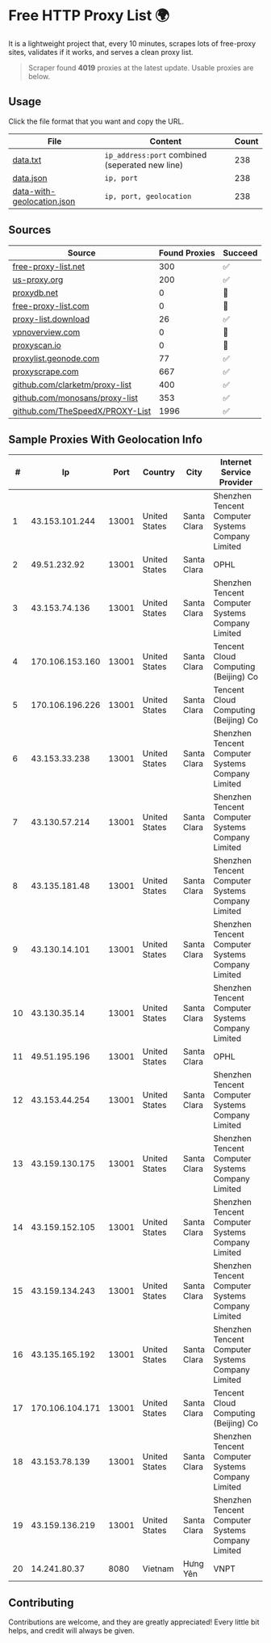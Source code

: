
# Free HTTP Proxy List 🌍

It is a lightweight project that, every 10 minutes, scrapes lots of free-proxy sites, validates if it works, and serves a clean proxy list.


> Scraper found **4019** proxies at the latest update. Usable proxies are below.

## Usage

Click the file format that you want and copy the URL.


|File|Content|Count|
|----|-------|-----|
|[data.txt](https://raw.githubusercontent.com/themiralay/Proxy-List-World/master/data.txt)|`ip_address:port` combined (seperated new line)|238|
|[data.json](https://raw.githubusercontent.com/themiralay/Proxy-List-World/master/data.json)|`ip, port`|238|
|[data-with-geolocation.json](https://raw.githubusercontent.com/themiralay/Proxy-List-World/master/data-with-geolocation.json)|`ip, port, geolocation`|238|

## Sources

|Source|Found Proxies|Succeed|
|------|-------------|-------|
|[free-proxy-list.net](https://free-proxy-list.net)|300|✅|
|[us-proxy.org](https://www.us-proxy.org)|200|✅|
|[proxydb.net](http://proxydb.net)|0|🚫|
|[free-proxy-list.com](https://free-proxy-list.com/?page=&port=&type%5B%5D=http&type%5B%5D=https&up_time=0&search=Search)|0|🚫|
|[proxy-list.download](https://www.proxy-list.download/HTTP)|26|✅|
|[vpnoverview.com](https://vpnoverview.com/privacy/anonymous-browsing/free-proxy-servers)|0|🚫|
|[proxyscan.io](https://www.proxyscan.io)|0|🚫|
|[proxylist.geonode.com](https://proxylist.geonode.com/api/proxy-list?limit=300&page=1&sort_by=lastChecked&sort_type=desc&protocols=http,https)|77|✅|
|[proxyscrape.com](https://api.proxyscrape.com/v2/?request=displayproxies&protocol=http&timeout=10000&country=all&ssl=all&anonymity=all)|667|✅|
|[github.com/clarketm/proxy-list](https://raw.githubusercontent.com/clarketm/proxy-list/master/proxy-list-raw.txt)|400|✅|
|[github.com/monosans/proxy-list](https://raw.githubusercontent.com/monosans/proxy-list/main/proxies/http.txt)|353|✅|
|[github.com/TheSpeedX/PROXY-List](https://raw.githubusercontent.com/TheSpeedX/PROXY-List/master/http.txt)|1996|✅|


## Sample Proxies With Geolocation Info

|#|Ip|Port|Country|City|Internet Service Provider|
|-|--|----|-------|----|-------------------------|
|1|43.153.101.244|13001|United States|Santa Clara|Shenzhen Tencent Computer Systems Company Limited|
|2|49.51.232.92|13001|United States|Santa Clara|OPHL|
|3|43.153.74.136|13001|United States|Santa Clara|Shenzhen Tencent Computer Systems Company Limited|
|4|170.106.153.160|13001|United States|Santa Clara|Tencent Cloud Computing (Beijing) Co|
|5|170.106.196.226|13001|United States|Santa Clara|Tencent Cloud Computing (Beijing) Co|
|6|43.153.33.238|13001|United States|Santa Clara|Shenzhen Tencent Computer Systems Company Limited|
|7|43.130.57.214|13001|United States|Santa Clara|Shenzhen Tencent Computer Systems Company Limited|
|8|43.135.181.48|13001|United States|Santa Clara|Shenzhen Tencent Computer Systems Company Limited|
|9|43.130.14.101|13001|United States|Santa Clara|Shenzhen Tencent Computer Systems Company Limited|
|10|43.130.35.14|13001|United States|Santa Clara|Shenzhen Tencent Computer Systems Company Limited|
|11|49.51.195.196|13001|United States|Santa Clara|OPHL|
|12|43.153.44.254|13001|United States|Santa Clara|Shenzhen Tencent Computer Systems Company Limited|
|13|43.159.130.175|13001|United States|Santa Clara|Shenzhen Tencent Computer Systems Company Limited|
|14|43.159.152.105|13001|United States|Santa Clara|Shenzhen Tencent Computer Systems Company Limited|
|15|43.159.134.243|13001|United States|Santa Clara|Shenzhen Tencent Computer Systems Company Limited|
|16|43.135.165.192|13001|United States|Santa Clara|Shenzhen Tencent Computer Systems Company Limited|
|17|170.106.104.171|13001|United States|Santa Clara|Tencent Cloud Computing (Beijing) Co|
|18|43.153.78.139|13001|United States|Santa Clara|Shenzhen Tencent Computer Systems Company Limited|
|19|43.159.136.219|13001|United States|Santa Clara|Shenzhen Tencent Computer Systems Company Limited|
|20|14.241.80.37|8080|Vietnam|Hưng Yên|VNPT|



## Contributing

Contributions are welcome, and they are greatly appreciated! Every
little bit helps, and credit will always be given.

